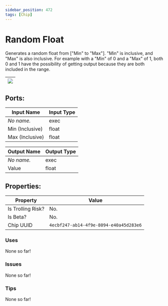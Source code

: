 ```yaml
---
sidebar_position: 472
tags: [Chip]
---
```


# Random Float


Generates a random float from ["Min" to "Max"]. "Min" is inclusive, and "Max" is also inclusive. For example with a "Min" of 0 and a "Max" of 1, both 0 and 1 have the possibility of getting output because they are both included in the range.

| ![](https://images-ext-2.discordapp.net/external/MPmIaQzlEPmgGWlgi-WxBBXt0Bjv_zWPkg1y1f_sy3s/https/www.recroomcircuits.com/image/circuit/absolute-value?width=206&height=108) |
|-----|

## Ports:

| Input Name | Input Type |
|-----------|-----------|
| *No name.* | exec |
| Min (Inclusive) | float |
| Max (Inclusive) | float |

| Output Name | Output Type |
|-----------|-----------|
| *No name.* | exec |
| Value | float |

## Properties:

| Property  | Value |
|-------------------|-----------|
| Is Trolling Risk? | No. |
| Is Beta? | No. |
| Chip UUID | `4ecbf247-ab14-4f9e-8094-e40a45d283e6` |

### Uses
None so far!

### Issues
None so far!

### Tips
None so far!
